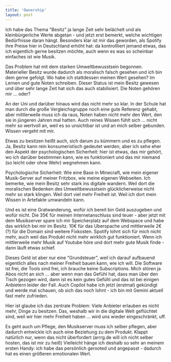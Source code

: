 ```yaml
---
title: 'Ownership'
layout: post
---
```


Ich habe das Thema "Besitz" ja lange Zeit sehr belächelt und als kleinbürgerliche Werte abgetan - und jetzt erst bemerkt, welche wichtigen Bedürfnisse daran hängt. Besonders klar ist mir das geworden, als Spotify ihre Preise hier in Deutschland erhöht hat: da kontrollliert jemand etwas, das ich eigentlich gerne besitzen möchte, auch wenn es was so scheinbar einfaches ist wie Musik.

Das Problem hat mit dem starken Umweltbewusstsein begonnen. Materieller Besitz wurde dadurch als moralisch falsch gesehen und ich bin dem gerne gefolgt. Wo habe ich stattdessen meinen Wert gesehen? Im Lernen und gute Noten schreiben. Dieser Status ist mein Besitz gewesen und über sehr lange Zeit hat sich das auch stabilisiert. Die Noten gehören mir ... oder?

An der Uni und darüber hinaus wird das nicht mehr so klar. In der Schule hat man durch die große Vergleichsgruppe noch eine gute Referenz gehabt, aber mittlerweile muss ich da raus, Noten haben nicht mehr den Wert, den sie in jüngeren Jahren mal hatten. Auch reines Wissen fühlt sich ... nicht mehr so wertvoll an, weil es so unsichtbar ist und an mich selber gebunden. Wissen vergeht mit mir.

Etwas zu besitzen heißt auch, sich darum zu kümmern und es zu pflegen. Ja, Besitz kann rein konsumeristisch gedeutet werden, aber ich sehe eher den Aspekt der psychologischen Sicherheit: hier ist etwas, das mir gehört, wo ich darüber bestimmen kann, wie es funktioniert und das mir niemand (so leicht oder ohne Wehr) wegnehmen kann.

Psychologische Sicherheit: Wie eine Base in Minecraft, wie mein eigener Musik-Server auf meiner Fritzbox, wie meine eigenen Webseiten. Ich bemerke, wie mein Besitz sehr stark ins digitale wandern. Weil dort die moralischen Bedenken des Umweltbewusstsein glücklicherweise nicht mehr so stark klingen. Weil dort viel mehr Freiheit ist. Weil ich dort mein Wissen in Artefakte umwandeln kann.

Und es ist eine Gratwanderung, wofür ich bereit bin Geld auszugeben und wofür nicht. Die 35€ für meinen Internetanschluss sind teuer - aber jetzt mit dem Musikserver spare ich mir Speicherplatz auf dem Webspace und habe das wirklich bei mir im Besitz. 10€ für das Uberspache und mittlerweile 2€ (?) für die Domain sind weitere Fixkosten. Spotify lohnt sich für mich nicht mehr, auch weil das Produkt nicht mehr wirklich gut funktioniert. Wenn ich mittlerweile mehr Musik auf Youtube höre und dort mehr gute Musik finde - dann läuft etwas schief.

Dieses Geld ist aber nur eine "Grundsteuer", weil ich darauf aufbauend eigentlich alles nach meiner Freiheit bauen kann, wie ich will. Die Software ist frei, die Tools sind frei, ich brauche keine Subscriptions. Mich stören ja Abos nicht an sich ... aber wenn man das Gefühl hat, dass man über den Tisch gezogen wird, dann ist es kein gutes Gefühl und das ist bei einigen Anbietern leider der Fall. Auch Copilot habe ich jetzt (erstmal) gekündigt und werde mal schauen, ob sich das noch lohnt - ich bin mit Gemini aktuell fast mehr zufrieden.

Hier ist glaube ich das zentrale Problem: Viele Anbieter erlauben es nicht mehr, Dinge zu besitzen. Das, weshalb wir in die digitale Welt geflüchtet sind, weil wir hier mehr Freiheit haben ... wird uns wieder eingeschränkt, uff.

Es geht auch um Pflege, den Musikserver muss ich selber pflegen, aber dadurch entwickle ich auch eine Beziehung zu dem Produkt. Klappt natürlich nur, wenn das nicht überfordert (arrrg.de will ich nicht selber hosten, das ist mir zu heiß) Vielleicht hänge ich deshalb so sehr an meinem ersten Handy: ich habe das persönlich gerooted und angepasst - dadurch hat es einen größeren emotionalen Wert.
